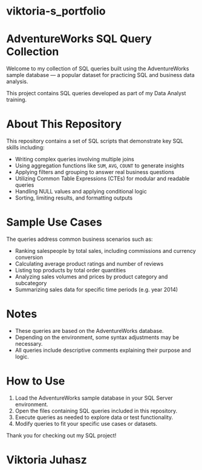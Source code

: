# viktoria-s_portfolio

# AdventureWorks SQL Query Collection

Welcome to my collection of SQL queries built using the AdventureWorks sample database — a popular dataset for practicing SQL and business data analysis.

This project contains SQL queries developed as part of my Data Analyst training.

# About This Repository

This repository contains a set of SQL scripts that demonstrate key SQL skills including:
- Writing complex queries involving multiple joins
- Using aggregation functions like `SUM`, `AVG`, `COUNT` to generate insights
- Applying filters and grouping to answer real business questions
- Utilizing Common Table Expressions (CTEs) for modular and readable queries
- Handling NULL values and applying conditional logic
- Sorting, limiting results, and formatting outputs

# Sample Use Cases

The queries address common business scenarios such as:
- Ranking salespeople by total sales, including commissions and currency conversion
- Calculating average product ratings and number of reviews
- Listing top products by total order quantities
- Analyzing sales volumes and prices by product category and subcategory
- Summarizing sales data for specific time periods (e.g. year 2014)

# Notes

- These queries are based on the AdventureWorks database.
- Depending on the environment, some syntax adjustments may be necessary. 
- All queries include descriptive comments explaining their purpose and logic.

# How to Use

1. Load the AdventureWorks sample database in your SQL Server environment.  
2. Open the files containing SQL queries included in this repository.  
3. Execute queries as needed to explore data or test functionality.  
4. Modify queries to fit your specific use cases or datasets.  


Thank you for checking out my SQL project!

# Viktoria Juhasz
